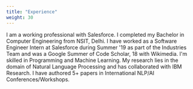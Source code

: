 ```yaml
---
title: "Experience"
weight: 30
---
```


I am a working professional with Salesforce. I completed my Bachelor in Computer Engineering from NSIT, Delhi. I have worked as a Software Engineer Intern at Salesforce during Summer '19 as part of the Industries Team and was a Google Summer of Code Scholar, 18 with Wikimedia. I'm skilled in Programming and Machine Learning. My research lies in the domain of Natural Language Processing and has collaborated with IBM Research. I have authored 5+ papers in International NLP/AI Conferences/Workshops.

